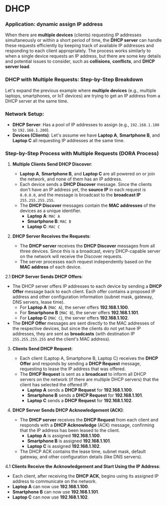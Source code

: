 # DHCP
### Application: dynamic assign IP address

When there are **multiple devices** (clients) requesting IP addresses simultaneously or within a short period of time, the **DHCP server** can handle these requests efficiently by keeping track of available IP addresses and responding to each client appropriately. The process works similarly to when a single device requests an IP address, but there are some key details and potential issues to consider, such as **collisions**, **conflicts**, and **DHCP server load**.

### **DHCP with Multiple Requests: Step-by-Step Breakdown**

Let's expand the previous example where **multiple devices** (e.g., multiple laptops, smartphones, or IoT devices) are trying to get an IP address from a DHCP server at the same time.

### **Network Setup**:
- **DHCP Server**: Has a pool of IP addresses to assign (e.g., `192.168.1.100` to `192.168.1.200`).
- **Devices (Clients)**: Let's assume we have **Laptop A**, **Smartphone B**, and **Laptop C** all requesting IP addresses at the same time.

### **Step-by-Step Process with Multiple Requests (DORA Process)**

1. **Multiple Clients Send DHCP Discover**:
   - **Laptop A**, **Smartphone B**, and **Laptop C** are all powered on or join the network, and none of them has an IP address.
   - Each device sends a **DHCP Discover** message. Since the clients don't have an IP address yet, the **source IP** in each request is `0.0.0.0`, and the message is broadcast to the **broadcast IP** `255.255.255.255`.
   - The **DHCP Discover** messages contain the **MAC addresses** of the devices as a unique identifier.
     - **Laptop A**: `MAC A`
     - **Smartphone B**: `MAC B`
     - **Laptop C**: `MAC C`

2. **DHCP Server Receives the Requests**:
   - The **DHCP server** receives the **DHCP Discover** messages from all three devices. Since this is a broadcast, every DHCP-capable server on the network will receive the Discover requests.
   - The server processes each request independently based on the **MAC address** of each device.

2.1   **DHCP Server Sends DHCP Offers**:
   - The DHCP server offers IP addresses to each device by sending a **DHCP Offer** message back to each client. Each offer contains a proposed IP address and other configuration information (subnet mask, gateway, DNS servers, lease time).
     - For **Laptop A** (`MAC A`), the server offers **192.168.1.100**.
     - For **Smartphone B** (`MAC B`), the server offers **192.168.1.101**.
     - For **Laptop C** (`MAC C`), the server offers **192.168.1.102**.
   - The **DHCP Offer** messages are sent directly to the MAC addresses of the respective devices, but since the clients do not yet have IP addresses, they are sent as **broadcasts** (with destination IP `255.255.255.255` and the client's MAC address).

3. **Clients Send DHCP Request**:
   - Each client (Laptop A, Smartphone B, Laptop C) receives the **DHCP Offer** and responds by sending a **DHCP Request** message, requesting to lease the IP address that was offered.
   - The **DHCP Request** is sent as a **broadcast** to inform all DHCP servers on the network (if there are multiple DHCP servers) that the client has selected the offered IP.
     - **Laptop A** sends a **DHCP Request** for **192.168.1.100**.
     - **Smartphone B** sends a **DHCP Request** for **192.168.1.101**.
     - **Laptop C** sends a **DHCP Request** for **192.168.1.102**.

4. **DHCP Server Sends DHCP Acknowledgement (ACK)**:
   - The **DHCP server** receives the **DHCP Request** from each client and responds with a **DHCP Acknowledge** (ACK) message, confirming that the IP address has been leased to the client.
     - **Laptop A** is assigned **192.168.1.100**.
     - **Smartphone B** is assigned **192.168.1.101**.
     - **Laptop C** is assigned **192.168.1.102**.
   - The DHCP ACK contains the lease time, subnet mask, default gateway, and other configuration details (like DNS servers).

4.1 **Clients Receive the Acknowledgement and Start Using the IP Address**:
   - Each client, after receiving the **DHCP ACK**, begins using its assigned IP address to communicate on the network.
   - **Laptop A** can now use **192.168.1.100**.
   - **Smartphone B** can now use **192.168.1.101**.
   - **Laptop C** can now use **192.168.1.102**.

